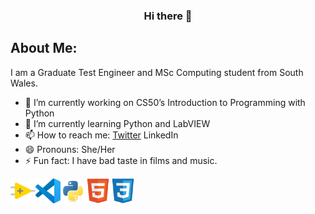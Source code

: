 
<div id="header" align="center">
  
  ### Hi there 👋
  
</div>

## About Me:
I am a Graduate Test Engineer and MSc Computing student from South Wales.

- 🔭 I’m currently working on CS50’s Introduction to Programming with Python
- 🌱 I’m currently learning Python and LabVIEW
- 📫 How to reach me: <a href="https://twitter.com/kirstysees">Twitter</a> LinkedIn
- 😄 Pronouns: She/Her
- ⚡ Fun fact: I have bad taste in films and music.

<img src="https://github.com/devicons/devicon/blob/master/icons/labview/labview-original.svg" width ="40px"><img src="https://github.com/devicons/devicon/blob/master/icons/vscode/vscode-original.svg" width ="40px"><img src="https://github.com/devicons/devicon/blob/master/icons/python/python-original.svg" width ="40px"><img src="https://github.com/devicons/devicon/blob/master/icons/html5/html5-original.svg" width ="40px"><img src="https://github.com/devicons/devicon/blob/master/icons/css3/css3-original.svg" width ="40px">
